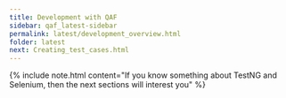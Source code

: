 ```yaml
---
title: Development with QAF
sidebar: qaf_latest-sidebar
permalink: latest/development_overview.html
folder: latest
next: Creating_test_cases.html
---
```


{% include note.html content="If you know something about TestNG and Selenium, then the next sections will interest you" %}